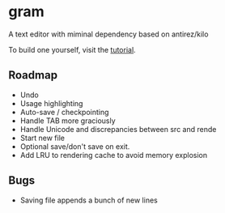 # gram
A text editor with miminal dependency based on antirez/kilo

To build one yourself, visit the [tutorial](https://viewsourcecode.org/snaptoken/kilo/index.html).

## Roadmap
 - Undo
 - Usage highlighting
 - Auto-save / checkpointing
 - Handle TAB more graciously
 - Handle Unicode and discrepancies between src and rende
 - Start new file
 - Optional save/don't save on exit.
 - Add LRU to rendering cache to avoid memory explosion

## Bugs
 - Saving file appends a bunch of new lines 












